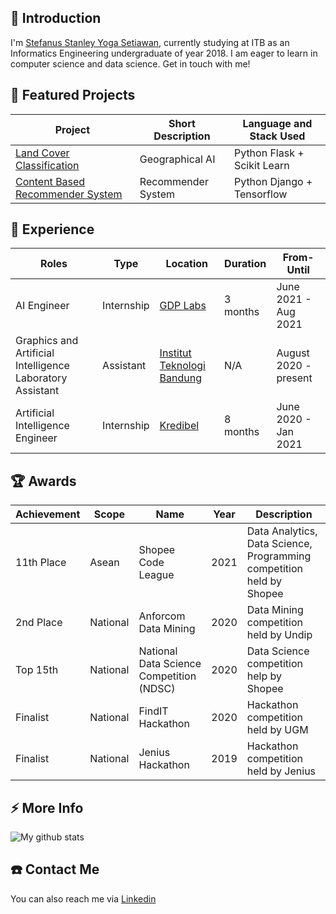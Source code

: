 ## 💬 Introduction
I'm [Stefanus Stanley Yoga Setiawan](https://stanleyyoga.netlify.app/), currently studying at ITB as an Informatics Engineering undergraduate of year 2018. I am eager to learn in computer science and data science. Get in touch with me!

## 🌱 Featured Projects
| Project | Short Description | Language and Stack Used |
|---------|-------------------|-------------------------|
|[Land Cover Classification](https://github.com/stanleyyoga123/LandCoverClassification)            | Geographical AI       | Python Flask + Scikit Learn   |
|[Content Based Recommender System](https://github.com/stanleyyoga123/qna-recommender)             | Recommender System    | Python Django + Tensorflow    |

## 💼 Experience
| Roles | Type | Location | Duration | From-Until |
|-------------|-------|------|------|-------------|
| AI Engineer | Internship | [GDP Labs](https://www.linkedin.com/company/gdp-labs) | 3 months | June 2021 - Aug 2021 |
| Graphics and Artificial Intelligence Laboratory Assistant | Assistant | [Institut Teknologi Bandung](https://www.linkedin.com/school/itb/) | N/A | August 2020 - present |
| Artificial Intelligence Engineer | Internship | [Kredibel](https://www.linkedin.com/company/kredibel.co.id/) | 8 months | June 2020 - Jan 2021 |

## 🏆 Awards
| Achievement | Scope | Name | Year | Description |
|-------------|-------|------|------|-------------|
| 11th Place | Asean | Shopee Code League | 2021 | Data Analytics, Data Science, Programming competition held by Shopee |
| 2nd Place | National | Anforcom Data Mining                     | 2020 | Data Mining competition held by Undip |
| Top 15th  | National | National Data Science Competition (NDSC) | 2020 | Data Science competition help by Shopee | 
| Finalist  | National | FindIT Hackathon                         | 2020 | Hackathon competition held by UGM     |
| Finalist  | National | Jenius Hackathon                          | 2019 | Hackathon competition held by Jenius  |

## ⚡ More Info
![My github stats](https://github-readme-stats.vercel.app/api?username=stanleyyoga123&show_icons=true)


## ☎️ Contact Me
You can also reach me via [Linkedin](https://www.linkedin.com/in/stanley-yoga/)
